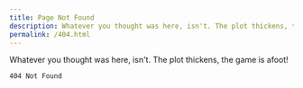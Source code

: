 ```yaml
---
title: Page Not Found
description: Whatever you thought was here, isn't. The plot thickens, the game is afoot!
permalink: /404.html
---
```


Whatever you thought was here, isn't. The plot thickens, the game is afoot!

`404 Not Found`

<script>
  document.addEventListener('DOMContentLoaded', function () {
    window.plausible('404', { props: { path: document.location.pathname } });
  });
</script>
